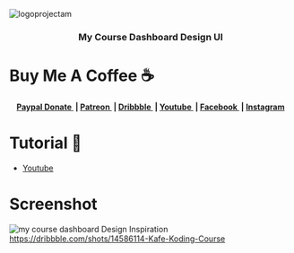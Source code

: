 

![logoprojectam](https://user-images.githubusercontent.com/61135648/99339682-2e8d3900-28b9-11eb-9671-df722e920c5b.png)
<h3 align="center">
My Course Dashboard Design UI</h3>

# Buy Me A Coffee ☕
<p align="center">
	<b>
		<a href="https://www.paypal.me/am523">
			Paypal Donate
		</a>&nbsp;|
		<a href="https://www.patreon.com/user/creators?u=43122521">
			Patreon
		</a>&nbsp;|
		<a href="https://dribbble.com/am523_">
			Dribbble
		</a>&nbsp;|
		<a href="https://www.youtube.com/channel/UCwI8AQlBewsdxbyk2r4n9CQ">
			Youtube
		</a>&nbsp;|
		<a href="https://web.facebook.com/project523">
			Facebook
		</a>&nbsp;|
		<a href="https://www.instagram.com/0x0000523am/">
			Instagram
		</a>
	</b>
  </p>
  


# Tutorial 📸
- <a href="https://youtu.be/wIhke6wfDtk">
			Youtube
		</a> 

# Screenshot
![my course dashboard](https://user-images.githubusercontent.com/61135648/99339631-13bac480-28b9-11eb-83f2-d721e63e9f60.gif)
Design Inspiration https://dribbble.com/shots/14586114-Kafe-Koding-Course

